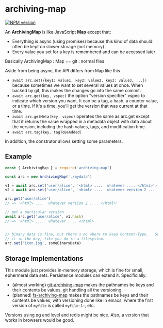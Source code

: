 # archiving-map
[![NPM version][npm-image]][npm-url]

An **ArchivingMap** is like JavaScript **Map** except that:

* Everything is async (using promises) because this kind of data should often be kept on slower storage (not memory)
* Every value you set for a key is remembered and can be accessed later

Basically ArchivingMap : Map == git : normal files

Aside from being async, the API differs from Map like this

* `await arc.set({key1: value1, key2: value2, key3: value3, ...})` because sometimes we want to set several values at once.  When backed by git, this makes the changes go into the same commit.
* `await arc.get(key, vspec)` the option "version specifier" vspec to indicate which version you want.  It can be a tag, a hash, a counter value, or a time.  If it's a time, you'll get the version that was current at that time.
* `await arc.getMeta(key, vspec)` operates the same as arc.get except that it returns the value wrapped in a metadata object with data about the version, including the hash values, tags, and modification time.
* `await arc.tag(key, tagToBeAdded)`

In addition, the construtor allows setting some parameters.

## Example

```js
const { ArchivingMap } = require('archiving-map')

const arc = new ArchivingMap('./mydata')

v1 = await arc.set('user/alice', '<html> ....  whatever .... </html>')
v2 = await arc.set('user/alice', '<html> ....  whatever version 2 .... </html>')

arc.get('user/alice')
// => '<html> ....  whatever version 2 .... </html>'

// get a particular version
await arc.get('user/alice', v1.hash)
// => '<html> ....  whatever .... </html>


// binary data is fine, but there's no where to keep Content-Type.   So put
// it in the key, like you do in a filesystem.
arc.set('icon.jpg', someBinaryData)
```

## Storage Implementations

This module just provides in-memory storage, which is fine for small, ephermeral data sets. Persistence modules can extend it.  Specificially:

* (almost working) [git-archiving-map](https://npmjs.org/package/git-archiving-map.git) makes the pathnames be keys and their contents be values, git handling all the versioning.
* (planned) [fs-archiving-map](https://npmjs.org/package/fs-archiving-map.git) makes the pathnames be keys and their contents be values, with versioning done like in emacs, where the first version of `myfile` is called `myfile~1~`, etc.

Versions using pg and level and redis might be nice.  Also, a version
that works in browsers would be good.

[npm-image]: https://img.shields.io/npm/v/archiving-map.svg?style=flat-square
[npm-url]: https://npmjs.org/package/archiving-map
